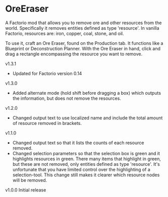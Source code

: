 # OreEraser
A Factorio mod that allows you to remove ore and other resources from the world. Specifically it removes entities defined as type 'resource'. In vanilla Factorio, resources are: iron, copper, coal, stone, and oil.

To use it, craft an Ore Eraser, found on the Production tab. It functions like a Blueprint or Deconstruction Planner. With the Ore Eraser in hand, click and drag a rectangle encompassing the resource you want to remove.

v1.3.1
  - Updated for Factorio version 0.14
  
v1.3.0
  - Added alternate mode (hold shift before dragging a box) which outputs the information, but does not remove the resources.
  
v1.2.0
  - Changed output text to use localized name and include the total amount of resource removed in brackets.

v1.1.0
  - Changed output text so that it lists the counts of each resource removed.
  - Changed selection parameters so that the selection box is green and it highlights resources in green. There many items that highlight in green, but these are not removed, only entities defined as type 'resource'. It's unfortunate that you have limited control over the highlighting of a selection-tool. This change still makes it clearer which resource nodes will be removed.

v1.0.0
  Initial release
